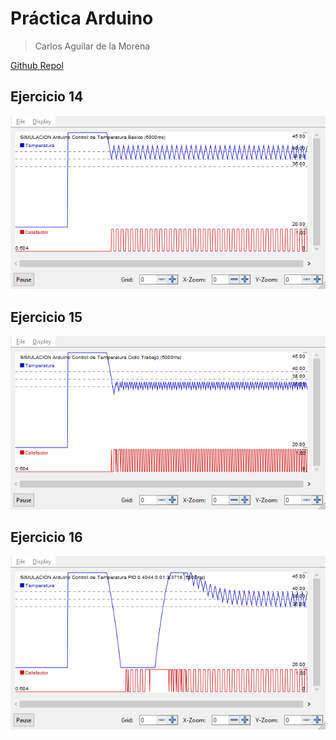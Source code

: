 # Práctica Arduino

> Carlos Aguilar de la Morena

[Github Repol](https://github.com/SoftUMA/arduino)

## Ejercicio 14

![Ejercicio 14](img/ej14.png)

## Ejercicio 15

![Ejercicio 15](img/ej15.png)

## Ejercicio 16

![Ejercicio 16](img/ej16.png)
